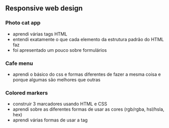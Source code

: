 ## Responsive web design

### Photo cat app
- aprendi várias tags HTML
- entendi exatamente o que cada elemento da estrutura padrão do HTML faz
- foi apresentado um pouco sobre formulários

### Cafe menu
- aprendi o básico do css e formas diferentes de fazer a mesma coisa e porque algumas são melhores que outras

### Colored markers
- construir 3 marcadores usando HTML e CSS
- aprendi sobre as diferentes formas de usar as cores (rgb/rgba, hsl/hsla, hex)
- aprendi várias formas de usar a tag <div>